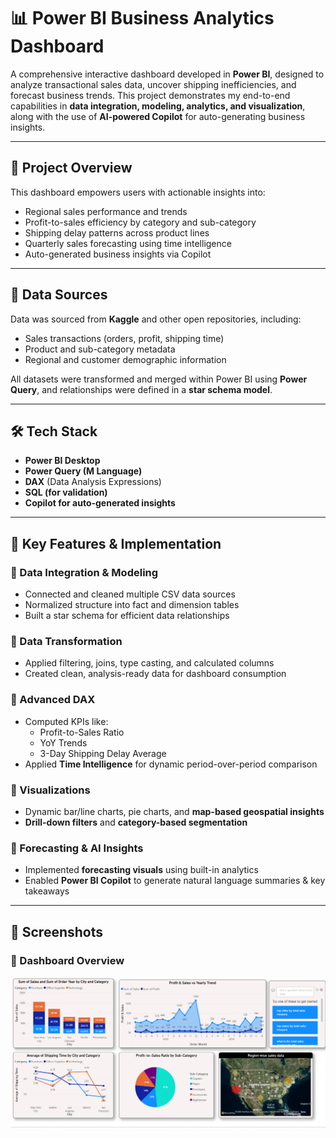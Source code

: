 
# 📊 Power BI Business Analytics Dashboard

A comprehensive interactive dashboard developed in **Power BI**, designed to analyze transactional sales data, uncover shipping inefficiencies, and forecast business trends. This project demonstrates my end-to-end capabilities in **data integration, modeling, analytics, and visualization**, along with the use of **AI-powered Copilot** for auto-generating business insights.

---

## 🧠 Project Overview

This dashboard empowers users with actionable insights into:

- Regional sales performance and trends  
- Profit-to-sales efficiency by category and sub-category  
- Shipping delay patterns across product lines  
- Quarterly sales forecasting using time intelligence  
- Auto-generated business insights via Copilot

---

## 📂 Data Sources

Data was sourced from **Kaggle** and other open repositories, including:

- Sales transactions (orders, profit, shipping time)  
- Product and sub-category metadata  
- Regional and customer demographic information  

All datasets were transformed and merged within Power BI using **Power Query**, and relationships were defined in a **star schema model**.

---

## 🛠️ Tech Stack

- **Power BI Desktop**  
- **Power Query (M Language)**  
- **DAX** (Data Analysis Expressions)  
- **SQL (for validation)**  
- **Copilot for auto-generated insights**

---

## 🔧 Key Features & Implementation

### 🔹 Data Integration & Modeling
- Connected and cleaned multiple CSV data sources
- Normalized structure into fact and dimension tables
- Built a star schema for efficient data relationships

### 🔹 Data Transformation
- Applied filtering, joins, type casting, and calculated columns
- Created clean, analysis-ready data for dashboard consumption

### 🔹 Advanced DAX
- Computed KPIs like:
  - Profit-to-Sales Ratio  
  - YoY Trends  
  - 3-Day Shipping Delay Average  
- Applied **Time Intelligence** for dynamic period-over-period comparison

### 🔹 Visualizations
- Dynamic bar/line charts, pie charts, and **map-based geospatial insights**
- **Drill-down filters** and **category-based segmentation**

### 🔹 Forecasting & AI Insights
- Implemented **forecasting visuals** using built-in analytics
- Enabled **Power BI Copilot** to generate natural language summaries & key takeaways

---

## 📸 Screenshots

### 🔻 Dashboard Overview
![Main Dashboard](dashboard.png)








                                                                                                             
